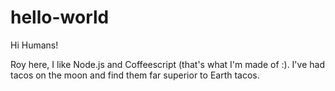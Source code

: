 # hello-world
Hi Humans!

Roy here, I like Node.js and Coffeescript (that's what I'm made of :).
I've had tacos on the moon and find them far superior to Earth tacos.
